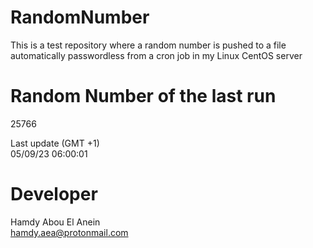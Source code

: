 # RandomNumber    
This is a test repository where a random number is pushed to a file automatically passwordless from a cron job in my Linux CentOS server    
# Random Number of the last run   
25766
      
Last update (GMT +1)    
05/09/23 06:00:01
# Developer    
Hamdy Abou El Anein   
hamdy.aea@protonmail.com
